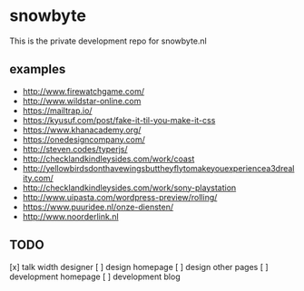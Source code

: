 # snowbyte
This is the private development repo for snowbyte.nl

## examples
- http://www.firewatchgame.com/
- http://www.wildstar-online.com
- https://mailtrap.io/
- https://kyusuf.com/post/fake-it-til-you-make-it-css
- https://www.khanacademy.org/
- https://onedesigncompany.com/
- http://steven.codes/typerjs/
- http://checklandkindleysides.com/work/coast
- http://yellowbirdsdonthavewingsbuttheyflytomakeyouexperiencea3dreality.com/
- http://checklandkindleysides.com/work/sony-playstation
- http://www.uipasta.com/wordpress-preview/rolling/
- https://www.puuridee.nl/onze-diensten/
- http://www.noorderlink.nl

## TODO
[x] talk width designer
[ ] design homepage
[ ] design other pages
[ ] development homepage
[ ] development blog
